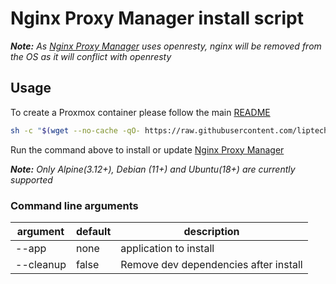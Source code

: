 # Nginx Proxy Manager install script

***Note:*** _As [Nginx Proxy Manager](https://nginxproxymanager.com/) uses openresty, nginx will be removed from the OS as it will conflict with openresty_

## Usage

To create a Proxmox container please follow the main [README](https://github.com/liptech/proxmox-scripts)

```sh
sh -c "$(wget --no-cache -qO- https://raw.githubusercontent.com/liptech/proxmox-scripts/refs/heads/main/install.sh)" -s --app nginx-proxy-manager
```

Run the command above to install or update [Nginx Proxy Manager](https://nginxproxymanager.com/)

***Note:*** _Only Alpine(3.12+), Debian (11+) and Ubuntu(18+) are currently supported_

### Command line arguments
| argument           | default              | description                                            |
|--------------------|----------------------|--------------------------------------------------------|
| --app         | none                      | application to install                                 |
| --cleanup     | false                     | Remove dev dependencies after install                  |
